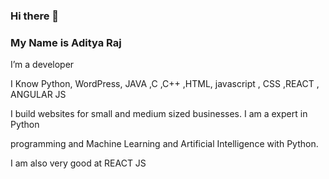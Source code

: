 ### Hi there 👋
### My Name is Aditya Raj
I’m a developer 

I Know Python, WordPress, JAVA ,C ,C++ ,HTML, javascript , CSS ,REACT , ANGULAR JS

I build websites for small and medium sized businesses. I am a expert in Python

programming and Machine Learning and Artificial Intelligence with Python.

I am also very good at REACT JS
<!--
**Aditya-raj77x/Aditya-raj77x** is a ✨ _special_ ✨ repository because its `README.md` (this file) appears on your GitHub profile.

Here are some ideas to get you started:

- 🔭 I’m currently working on ...
- 🌱 I’m currently learning ...
- 👯 I’m looking to collaborate on ...
- 🤔 I’m looking for help with ...
- 💬 Ask me about ...
- 📫 How to reach me: ...
- 😄 Pronouns: ...
- ⚡ Fun fact: ...
-->
